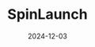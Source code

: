 ---  
layout: startup_page  
title: "SpinLaunch"  
id: "spinlaunch.com"  
permalink: "/spinlaunchspinlaunch.com12032024/"  
website: "https://www.spinlaunch.com/"  
funding_round: ""  
funding_amount: "$11.5M"  
investors: ""  
about: "SpinLaunch is developing a kinetic launch system as a low-cost, high-cadence alternative to traditional rockets. Its system spins payloads to high G's in a vacuum chamber before flinging them into orbit, aiming for significantly reduced launch costs and increased launch frequency. The company also has ambitions to build a large satellite constellation for global broadband service."  
markets: "Aerospace, Space Technology"  
hq: "Long Beach, California, United States"  
founded_year: "2014"  
linkedin: "https://www.linkedin.com/company/spinlaunch"  
twitter: "https://twitter.com/spinlaunch"  
instagram: ""  
facebook: ""  
crunchbase: "https://www.crunchbase.com/organization/spinlaunch"  
pitchbook: ""  

date_display: "03-Dec-2024"  
date: "2024-12-03"

# SEO Optimization  
meta_title: "SpinLaunch -  Funding ($11.5M)"  
meta_description: "SpinLaunch, SpinLaunch is developing a kinetic launch system as a low-cost, high-cadence alternative to traditional rockets. Its system spins payloads to high G's..."  
meta_keywords: "SpinLaunch, Aerospace, Space Technology,  funding"  
canonical_url: "https://startup.projectstartups.com/spinlaunchspinlaunch.com12032024/"  
---